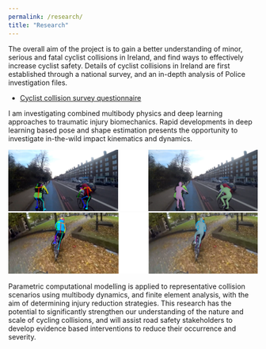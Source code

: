 ```yaml
---
permalink: /research/
title: "Research"
---
```



The overall aim of the project is to gain a better understanding of minor, serious and fatal cyclist collisions in Ireland, and find ways to effectively increase cyclist safety. Details of cyclist collisions in Ireland are first established through a national survey, and an in-depth analysis of Police investigation files.

- [Cyclist collision survey questionnaire](https://drive.google.com/file/d/1BccQ-QF-NfwIx27Dy9hZv3fSVpXt5DsH/view?usp=sharing)

I am investigating combined multibody physics and deep learning approaches to traumatic injury biomechanics. Rapid developments in deep learning based pose and shape estimation presents the opportunity to investigate in-the-wild impact kinematics and dynamics. 

![image](/assets/images/poseandshape.png)
![image](/assets/images/poseandshape2.png)


Parametric computational modelling is applied to representative collision scenarios using multibody dynamics, and finite element analysis, with the aim of determining injury reduction strategies. This research has the potential to significantly strengthen our understanding of the nature and scale of cycling collisions, and will assist road safety stakeholders to develop evidence based interventions to reduce their occurrence and severity.


